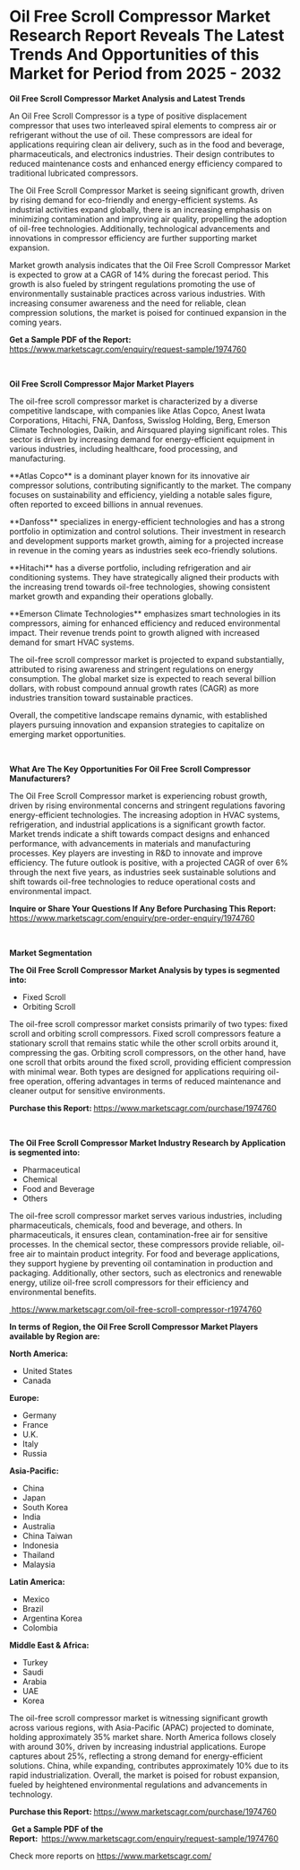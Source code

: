 <p><h1>Oil Free Scroll Compressor Market Research Report Reveals The Latest Trends And Opportunities of this Market for Period from 2025 - 2032</h1></p><p><strong>Oil Free Scroll Compressor Market Analysis and Latest Trends</strong></p>
<p><p>An Oil Free Scroll Compressor is a type of positive displacement compressor that uses two interleaved spiral elements to compress air or refrigerant without the use of oil. These compressors are ideal for applications requiring clean air delivery, such as in the food and beverage, pharmaceuticals, and electronics industries. Their design contributes to reduced maintenance costs and enhanced energy efficiency compared to traditional lubricated compressors.</p><p>The Oil Free Scroll Compressor Market is seeing significant growth, driven by rising demand for eco-friendly and energy-efficient systems. As industrial activities expand globally, there is an increasing emphasis on minimizing contamination and improving air quality, propelling the adoption of oil-free technologies. Additionally, technological advancements and innovations in compressor efficiency are further supporting market expansion.</p><p>Market growth analysis indicates that the Oil Free Scroll Compressor Market is expected to grow at a CAGR of 14% during the forecast period. This growth is also fueled by stringent regulations promoting the use of environmentally sustainable practices across various industries. With increasing consumer awareness and the need for reliable, clean compression solutions, the market is poised for continued expansion in the coming years.</p></p>
<p><strong>Get a Sample PDF of the Report:&nbsp;</strong> <a href="https://www.marketscagr.com/enquiry/request-sample/1974760?utm_campaign=2235&utm_medium=2&utm_source=Github&utm_content=ia&utm_term=17022025&utm_id=oil-free-scroll-compressor">https://www.marketscagr.com/enquiry/request-sample/1974760</a></p>
<p>&nbsp;</p>
<p><strong>Oil Free Scroll Compressor Major Market Players</strong></p>
<p><p>The oil-free scroll compressor market is characterized by a diverse competitive landscape, with companies like Atlas Copco, Anest Iwata Corporations, Hitachi, FNA, Danfoss, Swisslog Holding, Berg, Emerson Climate Technologies, Daikin, and Airsquared playing significant roles. This sector is driven by increasing demand for energy-efficient equipment in various industries, including healthcare, food processing, and manufacturing.</p><p>**Atlas Copco** is a dominant player known for its innovative air compressor solutions, contributing significantly to the market. The company focuses on sustainability and efficiency, yielding a notable sales figure, often reported to exceed billions in annual revenues.</p><p>**Danfoss** specializes in energy-efficient technologies and has a strong portfolio in optimization and control solutions. Their investment in research and development supports market growth, aiming for a projected increase in revenue in the coming years as industries seek eco-friendly solutions.</p><p>**Hitachi** has a diverse portfolio, including refrigeration and air conditioning systems. They have strategically aligned their products with the increasing trend towards oil-free technologies, showing consistent market growth and expanding their operations globally.</p><p>**Emerson Climate Technologies** emphasizes smart technologies in its compressors, aiming for enhanced efficiency and reduced environmental impact. Their revenue trends point to growth aligned with increased demand for smart HVAC systems.</p><p>The oil-free scroll compressor market is projected to expand substantially, attributed to rising awareness and stringent regulations on energy consumption. The global market size is expected to reach several billion dollars, with robust compound annual growth rates (CAGR) as more industries transition toward sustainable practices.</p><p>Overall, the competitive landscape remains dynamic, with established players pursuing innovation and expansion strategies to capitalize on emerging market opportunities.</p></p>
<p>&nbsp;</p>
<p><strong>What Are The Key Opportunities For Oil Free Scroll Compressor Manufacturers?</strong></p>
<p><p>The Oil Free Scroll Compressor market is experiencing robust growth, driven by rising environmental concerns and stringent regulations favoring energy-efficient technologies. The increasing adoption in HVAC systems, refrigeration, and industrial applications is a significant growth factor. Market trends indicate a shift towards compact designs and enhanced performance, with advancements in materials and manufacturing processes. Key players are investing in R&D to innovate and improve efficiency. The future outlook is positive, with a projected CAGR of over 6% through the next five years, as industries seek sustainable solutions and shift towards oil-free technologies to reduce operational costs and environmental impact.</p></p>
<p><strong>Inquire or Share Your Questions If Any Before Purchasing This Report:</strong> <a href="https://www.marketscagr.com/enquiry/pre-order-enquiry/1974760?utm_campaign=2235&utm_medium=2&utm_source=Github&utm_content=ia&utm_term=17022025&utm_id=oil-free-scroll-compressor">https://www.marketscagr.com/enquiry/pre-order-enquiry/1974760</a></p>
<p>&nbsp;</p>
<p><strong>Market Segmentation</strong></p>
<p><strong>The Oil Free Scroll Compressor Market Analysis by types is segmented into:</strong></p>
<p><ul><li>Fixed Scroll</li><li>Orbiting Scroll</li></ul></p>
<p><p>The oil-free scroll compressor market consists primarily of two types: fixed scroll and orbiting scroll compressors. Fixed scroll compressors feature a stationary scroll that remains static while the other scroll orbits around it, compressing the gas. Orbiting scroll compressors, on the other hand, have one scroll that orbits around the fixed scroll, providing efficient compression with minimal wear. Both types are designed for applications requiring oil-free operation, offering advantages in terms of reduced maintenance and cleaner output for sensitive environments.</p></p>
<p><strong>Purchase this Report:&nbsp;</strong><a href="https://www.marketscagr.com/purchase/1974760?utm_campaign=2235&utm_medium=2&utm_source=Github&utm_content=ia&utm_term=17022025&utm_id=oil-free-scroll-compressor">https://www.marketscagr.com/purchase/1974760</a></p>
<p>&nbsp;</p>
<p><strong>The Oil Free Scroll Compressor Market Industry Research by Application is segmented into:</strong></p>
<p><ul><li>Pharmaceutical</li><li>Chemical</li><li>Food and Beverage</li><li>Others</li></ul></p>
<p><p>The oil-free scroll compressor market serves various industries, including pharmaceuticals, chemicals, food and beverage, and others. In pharmaceuticals, it ensures clean, contamination-free air for sensitive processes. In the chemical sector, these compressors provide reliable, oil-free air to maintain product integrity. For food and beverage applications, they support hygiene by preventing oil contamination in production and packaging. Additionally, other sectors, such as electronics and renewable energy, utilize oil-free scroll compressors for their efficiency and environmental benefits.</p></p>
<p><a href="https://www.marketscagr.com/oil-free-scroll-compressor-r1974760?utm_campaign=2235&utm_medium=2&utm_source=Github&utm_content=ia&utm_term=17022025&utm_id=oil-free-scroll-compressor">&nbsp;https://www.marketscagr.com/oil-free-scroll-compressor-r1974760</a></p>
<p><strong>In terms of Region, the Oil Free Scroll Compressor Market Players available by Region are:</strong></p>
<p>
    <p> <strong> North America: </strong>
        <ul>
            <li>United States</li>
            <li>Canada</li>
        </ul>
        </p> 
    <p> <strong> Europe: </strong>
        <ul>
            <li>Germany</li>
            <li>France</li>
            <li>U.K.</li>
            <li>Italy</li>
            <li>Russia</li>
        </ul>
        </p> 
    <p> <strong> Asia-Pacific: </strong>
        <ul>
            <li>China</li>
            <li>Japan</li>
            <li>South Korea</li>
            <li>India</li>
            <li>Australia</li>
            <li>China Taiwan</li>
            <li>Indonesia</li>
            <li>Thailand</li>
            <li>Malaysia</li>
        </ul>
        </p> 
    <p> <strong> Latin America: </strong>
        <ul>
            <li>Mexico</li>
            <li>Brazil</li>
            <li>Argentina Korea</li>
            <li>Colombia</li>
        </ul>
        </p> 
    <p> <strong> Middle East & Africa: </strong>
        <ul>
            <li>Turkey</li>
            <li>Saudi</li>
            <li>Arabia</li>
            <li>UAE</li>
            <li>Korea</li>
        </ul>
    </p>
    </p>
<p><p>The oil-free scroll compressor market is witnessing significant growth across various regions, with Asia-Pacific (APAC) projected to dominate, holding approximately 35% market share. North America follows closely with around 30%, driven by increasing industrial applications. Europe captures about 25%, reflecting a strong demand for energy-efficient solutions. China, while expanding, contributes approximately 10% due to its rapid industrialization. Overall, the market is poised for robust expansion, fueled by heightened environmental regulations and advancements in technology.</p></p>
<p><strong>Purchase this Report: </strong><a href="https://www.marketscagr.com/purchase/1974760?utm_campaign=2235&utm_medium=2&utm_source=Github&utm_content=ia&utm_term=17022025&utm_id=oil-free-scroll-compressor">https://www.marketscagr.com/purchase/1974760</a></p>
<p>&nbsp;<strong>Get a Sample PDF of the Report:&nbsp;&nbsp;</strong><a href="https://www.marketscagr.com/enquiry/request-sample/1974760?utm_campaign=2235&utm_medium=2&utm_source=Github&utm_content=ia&utm_term=17022025&utm_id=oil-free-scroll-compressor">https://www.marketscagr.com/enquiry/request-sample/1974760</a></p>
<p><strong></strong></p>
<p>Check more reports on <a href="https://www.marketscagr.com/?utm_campaign=2235&utm_medium=2&utm_source=Github&utm_content=ia&utm_term=17022025&utm_id=oil-free-scroll-compressor">https://www.marketscagr.com/</a></p>